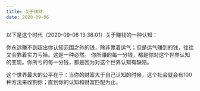 ```yaml
---
title: 关于横财
date: 2020-09-06
---
```


以下是这个时代（2020-09-06 13:38:01）关于赚钱的一种认知：
<!-- more -->
你永远赚不到超出你认知范围之外的钱，除非靠着运气；但是运气赚到的钱，往往又会靠着实力亏掉。这是一种必然。
你所赚的每一分钱，都是你对这个世界认知的变现。你所亏的每一分钱，都是因为对这个世界认知有缺陷。

这个世界最大的公平在于：当你的财富大于自己认知的时候，这个社会就会有100种方法来收割你；直到你的认知和财富匹配为止。